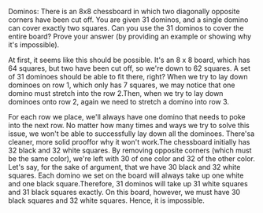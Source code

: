 Dominos: There is an 8x8 chessboard in which two diagonally opposite corners have been cut off. You are given 31 dominos, and a single domino can cover exactly two squares. Can you use the 31 dominos to cover the entire board? Prove your answer (by providing an example or showing why it's impossible).

At first, it seems like this should be possible. It's an 8 x 8 board, which has 64 squares, but two have been cut
off, so we're down to 62 squares. A set of 31 dominoes should be able to fit there, right?
When we try to lay down dominoes on row 1, which only has 7 squares, we may notice that one domino must stretch into the row 2.Then, when we try to lay down dominoes onto row 2, again we need to stretch a domino into row 3.

For each row we place, we'll always have one domino that needs to poke into the next row. No matter how many times and ways we try to solve this issue, we won't be able to successfully lay down all the dominoes.
There'sa cleaner, more solid prooffor why it won't work.The chessboard initially has 32 black and 32 white squares. By removing opposite corners (which must be the same color), we're left with 30 of one color and 32 of the other color. Let's say, for the sake of argument, that we have 30 black and 32 white squares.
Each domino we set on the board will always take up one white and one black square.Therefore, 31 dominos will take up 31 white squares and 31 black squares exactly. On this board, however, we must have 30 black squares and 32 white squares. Hence, it is impossible.
